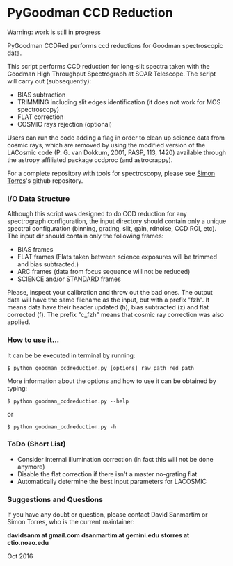 # PyGoodman CCD Reduction

Warning: work is still in progress

PyGoodman CCDRed performs ccd reductions for Goodman spectroscopic data.

This script performs CCD reduction for long-slit spectra taken with the 
Goodman High Throughput Spectrograph at SOAR Telescope. The script will 
carry out (subsequently):

 - BIAS subtraction
 - TRIMMING including slit edges identification (it does not work
   for MOS spectroscopy)
 - FLAT correction
 - COSMIC rays rejection (optional)

Users can run the code adding a flag in order to clean up science data 
from cosmic rays, which are removed by using the modified version of 
the LACosmic code (P. G. van Dokkum, 2001, PASP, 113, 1420) available 
through the astropy affiliated package ccdproc (and astrocrappy).

For a complete repository with tools for spectroscopy, please see 
[Simon Torres](https://github.com/simontorres/goodman)'s github 
repository.


### I/O Data Structure

Although this script was designed to do CCD reduction for any 
spectrograph configuration, the input directory should contain only 
a unique spectral configuration (binning, grating, slit, gain, rdnoise, 
CCD ROI, etc). The input dir should contain only the following frames:

- BIAS frames
- FLAT frames (Flats taken between science exposures will be trimmed
  and bias subtracted.)
- ARC frames (data from focus sequence will not be reduced)
- SCIENCE and/or STANDARD frames

Please, inspect your calibration and throw out the bad ones. The output 
data will have the same filename as the input, but with a prefix "fzh". 
It means data have their header updated (h), bias subtracted (z) and 
flat corrected (f). The prefix "c_fzh" means that cosmic ray correction 
was also applied.

### How to use it...

It can be be executed in terminal by running: 

    $ python goodman_ccdreduction.py [options] raw_path red_path 
    
More information about the options and how to use it can be obtained by 
typing:

    $ python goodman_ccdreduction.py --help

or

    $ python goodman_ccdreduction.py -h

### ToDo (Short List)

- Consider internal illumination correction (in fact this will not be 
done anymore)
- Disable the flat correction if there isn't a master no-grating flat
- Automatically determine the best input parameters for LACOSMIC

### Suggestions and Questions

If you have any doubt or question, please contact David Sanmartim or Simon 
Torres, who is the current maintainer:

<b>davidsanm at gmail.com</b>
<b>dsanmartim at gemini.edu</b>
<b>storres at ctio.noao.edu</b>
   
Oct 2016

